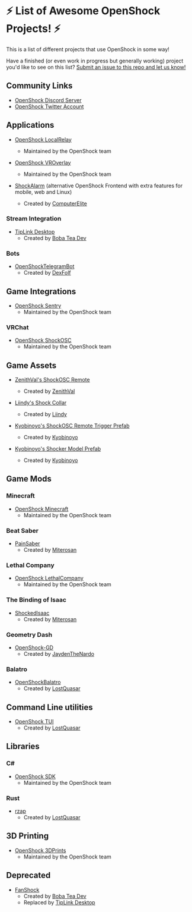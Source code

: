 # ⚡ List of Awesome OpenShock Projects! ⚡

This is a list of different projects that use OpenShock in some way!

Have a finished (or even work in progress but generally working) project you'd like to see on this
list? [Submit an issue to this repo and let us know!](https://github.com/OpenShock/awesome-openshock/issues)

## Community Links

- [OpenShock Discord Server](https://discord.gg/OpenShock)
- [OpenShock Twitter Account](https://twitter.com/OpenShockORG)

## Applications

- [OpenShock LocalRelay](https://github.com/OpenShock/LocalRelay)
  - Maintained by the OpenShock team

- [OpenShock VROverlay](https://github.com/OpenShock/VROverlay)
  - Maintained by the OpenShock team

- [ShockAlarm](https://github.com/ComputerElite/ShockAlarmApp) (alternative OpenShock Frontend with extra features for mobile, web and Linux)
  - Created by [ComputerElite](https://github.com/ComputerElite/)

### Stream Integration

- [TipLink Desktop](https://bobadev.gumroad.com/l/tiplink)
  - Created by [Boba Tea Dev](https://bobadev.gumroad.com/)

### Bots

- [OpenShockTelegramBot](https://github.com/DexFolf/OpenShockTelegramBot)
  - Created by [DexFolf](https://github.com/DexFolf)

## Game Integrations

- [OpenShock Sentry](https://github.com/OpenShock/Sentry)
  - Maintained by the OpenShock team

### VRChat

- [OpenShock ShockOSC](https://github.com/OpenShock/ShockOSC)
  - Maintained by the OpenShock team

## Game Assets

- [ZenithVal's ShockOSC Remote](https://zenithval.booth.pm/items/6531509)
  - Created by [ZenithVal](https://github.com/ZenithVal)

- [Liindy's Shock Collar](https://liindy.gumroad.com/l/Shock)
  - Created by [Liindy](https://liindy.gumroad.com)

- [Kyobinoyo's ShockOSC Remote Trigger Prefab](https://kyobinoyo.gumroad.com/l/xhxukh)
  - Created by [Kyobinoyo](https://kyobinoyo.gumroad.com)

- [Kyobinoyo's Shocker Model Prefab](https://kyobinoyo.gumroad.com/l/idkbu)
  - Created by [Kyobinoyo](https://kyobinoyo.gumroad.com)

## Game Mods

### Minecraft

- [OpenShock Minecraft](https://github.com/OpenShock/Integrations.Minecraft)
  - Maintained by the OpenShock team

### Beat Saber

- [PainSaber](https://github.com/miterosan/PainSaber)
  - Created by [Miterosan](https://github.com/miterosan)

### Lethal Company

- [OpenShock LethalCompany](https://github.com/OpenShock/Integrations.LethalCompany)
  - Maintained by the OpenShock team

### The Binding of Isaac

- [ShockedIsaac](https://github.com/miterosan/ShockedIsaac)
  - Created by [Miterosan](https://github.com/miterosan)

### Geometry Dash

- [OpenShock-GD](https://github.com/JaydenTheNardo/OpenShock-GD)
  - Created by [JaydenTheNardo](https://github.com/JaydenTheNardo)

### Balatro

- [OpenShockBalatro](https://github.com/LostQuasar/OpenShockBalatro)
  - Created by [LostQuasar](https://github.com/LostQuasar)

## Command Line utilities

- [OpenShock TUI](https://github.com/LostQuasar/openshock-tui)
  - Created by [LostQuasar](https://github.com/LostQuasar)

## Libraries

### C#

- [OpenShock SDK](https://github.com/OpenShock/SDK.CSharp)
  - Maintained by the OpenShock team

### Rust

- [rzap](https://github.com/LostQuasar/rzap)
  - Created by [LostQuasar](https://github.com/LostQuasar)

## 3D Printing

- [OpenShock 3DPrints](https://github.com/OpenShock/3DPrints)
  - Maintained by the OpenShock team

 ## Deprecated

- [FanShock](https://bobadev.gumroad.com/l/fanshock)
  - Created by [Boba Tea Dev](https://bobadev.gumroad.com/)
  - Replaced by [TipLink Desktop](https://bobadev.gumroad.com/l/tiplink)
